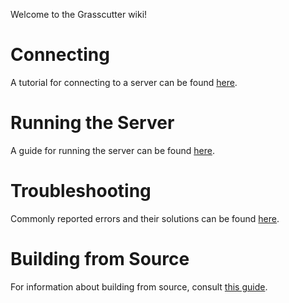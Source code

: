 Welcome to the Grasscutter wiki!

# Connecting
A tutorial for connecting to a server can be found [here](https://github.com/Melledy/Grasscutter/wiki/Running#connecting).
# Running the Server
A guide for running the server can be found [here](https://github.com/Melledy/Grasscutter/wiki/Running#starting-the-server).
# Troubleshooting
Commonly reported errors and their solutions can be found [here](https://github.com/Grasscutters/Grasscutter/wiki/Troubleshooting).
# Building from Source
For information about building from source, consult [this guide](https://github.com/Melledy/Grasscutter/wiki/Building).